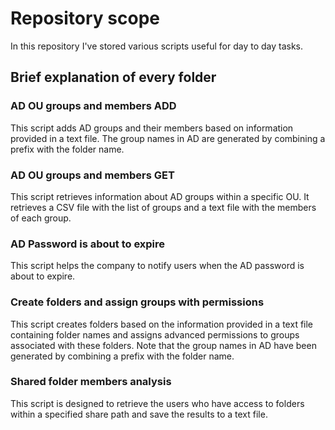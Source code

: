 # Repository scope
In this repository I've stored various scripts useful for day to day tasks.

## Brief explanation of every folder
### AD OU groups and members ADD
This script adds AD groups and their members based on information provided in a text file. The group names in AD are generated by combining a prefix with the folder name.
### AD OU groups and members GET
This script retrieves information about AD groups within a specific OU. It retrieves a CSV file with the list of groups and a text file with the members of each group.
### AD Password is about to expire
This script helps the company to notify users when the AD password is about to expire.
### Create folders and assign groups with permissions
This script creates folders based on the information provided in a text file containing folder names and assigns advanced permissions to groups associated with these folders. Note that the group names in AD have been generated by combining a prefix with the folder name.
### Shared folder members analysis
This script is designed to retrieve the users who have access to folders within a specified share path and save the results to a text file.